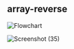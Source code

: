 ## array-reverse 
![Flowchart](https://user-images.githubusercontent.com/98964675/159083520-90b145f0-f8ce-4e84-9bd6-fdc1fd98048b.jpg)




![Screenshot (35)](https://user-images.githubusercontent.com/98964675/159083413-31708196-39d9-4b86-8337-182aa63f6c3e.png)
